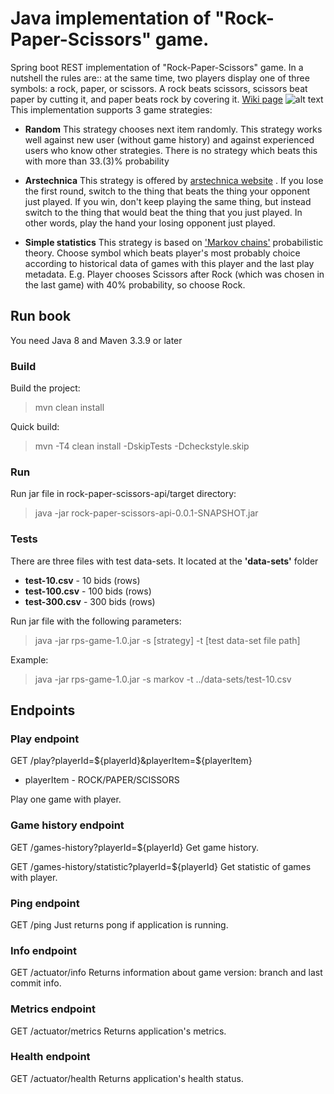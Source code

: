 # Java implementation of "Rock-Paper-Scissors" game.

Spring boot REST implementation of "Rock-Paper-Scissors" game. In a nutshell the rules are:: at the same time, two players display one of three symbols: a rock, paper, or scissors. A rock beats scissors, scissors beat paper by cutting it, and paper beats rock by covering it. [Wiki page](https://en.wikipedia.org/wiki/Rock%E2%80%93paper%E2%80%93scissors)
![alt text](https://upload.wikimedia.org/wikipedia/commons/thumb/6/67/Rock-paper-scissors.svg/1024px-Rock-paper-scissors.svg.png)
This implementation supports 3 game strategies:
* **Random** This strategy chooses next item randomly. This strategy works well against new user (without game history) and against experienced users who know other strategies. There is no strategy which beats this with more than 33.(3)% probability

* **Arstechnica** This strategy is offered by [arstechnica website](https://arstechnica.com/science/2014/05/win-at-rock-paper-scissors-by-knowing-thy-opponent/) . If you lose the first round, switch to the thing that beats the thing your opponent just played. If you win, don't keep playing the same thing, but instead switch to the thing that would beat the thing that you just played. In other words, play the hand your losing opponent just played.

* **Simple statistics** This strategy is based on ['Markov chains'](https://en.wikipedia.org/wiki/Markov_chain) probabilistic theory. Choose symbol which beats player's most probably choice according to historical data of games with this player and the last play metadata. E.g. Player chooses Scissors after Rock (which was chosen in the last game) with 40% probability, so choose Rock.

## Run book
You need Java 8 and Maven 3.3.9 or later

### Build
Build the project:
>mvn clean install

Quick build: 
>mvn -T4 clean install -DskipTests -Dcheckstyle.skip

### Run 
Run jar file in rock-paper-scissors-api/target directory:
>java -jar rock-paper-scissors-api-0.0.1-SNAPSHOT.jar

### Tests
There are three files with test data-sets. It located at the **'data-sets'** folder

* **test-10.csv** - 10 bids (rows)
* **test-100.csv** - 100 bids (rows)
* **test-300.csv** - 300 bids (rows)

Run jar file with the following parameters:
>java -jar rps-game-1.0.jar -s [strategy] -t [test data-set file path]

Example:
>java -jar rps-game-1.0.jar -s markov -t ../data-sets/test-10.csv

## Endpoints

### Play endpoint
GET /play?playerId=${playerId}&playerItem=${playerItem}
- playerItem - ROCK/PAPER/SCISSORS

Play one game with player.

### Game history endpoint
GET /games-history?playerId=${playerId}
Get game history.

GET /games-history/statistic?playerId=${playerId}
Get statistic of games with player.

### Ping endpoint
GET /ping
Just returns pong if application is running.

### Info endpoint
GET /actuator/info
Returns information about game version: branch and last commit info.

### Metrics endpoint
GET /actuator/metrics
Returns application's metrics.

### Health endpoint
GET /actuator/health
Returns application's health status.